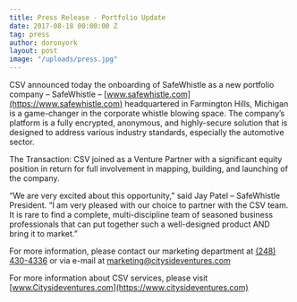 ```yaml
---
title: Press Release - Portfolio Update
date: 2017-08-18 00:00:00 Z
tag: press
author: doronyork
layout: post
image: "/uploads/press.jpg"
---
```


CSV announced today the onboarding of SafeWhistle as a new portfolio company – SafeWhistle –  [www.safewhistle.com](https://www.safewhistle.com) headquartered in Farmington Hills, Michigan is a game-changer in the corporate whistle blowing space.  The company’s platform is a fully encrypted, anonymous, and highly-secure solution that is designed to address various industry standards, especially the automotive sector.

The Transaction: CSV joined as a Venture Partner with a significant equity position in return for full involvement in mapping, building, and launching of the company.

“We are very excited about this opportunity,” said Jay Patel – SafeWhistle President. “I am very pleased with our choice to partner with the CSV team. It is rare to find a complete, multi-discipline team of seasoned business professionals that can put together such a well-designed product AND bring it to market.”

For more information, please contact our marketing department at [(248) 430-4336](tel:+12484304336) or via e-mail at [marketing@citysideventures.com](mailto:marketing@citysideventures.com)

For more information about CSV services, please visit [www.Citysideventures.com](https://www.citysideventures.com)